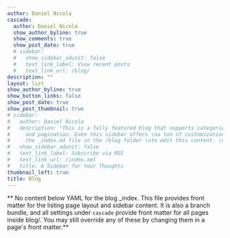 ```yaml
---
author: Daniel Nicola
cascade:
  author: Daniel Nicola
  show_author_byline: true
  show_comments: true
  show_post_date: true
  # sidebar:
  #   show_sidebar_adunit: false
  #   text_link_label: View recent posts
  #   text_link_url: /blog/
description: ""
layout: list
show_author_byline: true
show_button_links: false
show_post_date: true
show_post_thumbnail: true
# sidebar:
#   author: Daniel Nicola
#   description: "This is a fully featured blog that supports categories,\ntags, series,
#     and pagination. Even this sidebar offers \na ton of customizations.\n\nCheck out
#     the _index.md file in the /blog folder \nto edit this content. \n"
#   show_sidebar_adunit: false
#   text_link_label: Subscribe via RSS
#   text_link_url: /index.xml
#   title: A Sidebar for Your Thoughts
thumbnail_left: true
title: Blog
---
```


** No content below YAML for the blog _index. This file provides front matter for the listing page layout and sidebar content. It is also a branch bundle, and all settings under `cascade` provide front matter for all pages inside blog/. You may still override any of these by changing them in a page's front matter.**
